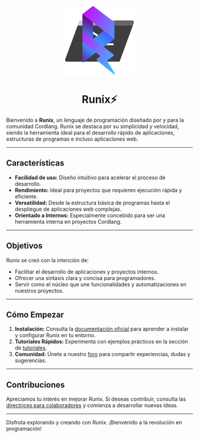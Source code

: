 <p align="center">
    <img src="./assets/Runix.svg" alt="icon" width="190" height="190" />
</p>

<h1 align="center">Runix⚡</h1>

Bienvenido a **Runix**, un lenguaje de programación diseñado por y para la comunidad Cordlang. Runix se destaca por su simplicidad y velocidad, siendo la herramienta ideal para el desarrollo rápido de aplicaciones, estructuras de programas e incluso aplicaciones web.

---

## Características

- **Facilidad de uso:** Diseño intuitivo para acelerar el proceso de desarrollo.
- **Rendimiento:** Ideal para proyectos que requieren ejecución rápida y eficiente.
- **Versatilidad:** Desde la estructura básica de programas hasta el despliegue de aplicaciones web complejas.
- **Orientado a Internos:** Especialmente concebido para ser una herramienta interna en proyectos Cordlang.

---

## Objetivos

Runix se creó con la intención de:

- Facilitar el desarrollo de aplicaciones y proyectos internos.
- Ofrecer una sintaxis clara y concisa para programadores.
- Servir como el núcleo que une funcionalidades y automatizaciones en nuestros proyectos.

---

## Cómo Empezar

1. **Instalación:** Consulta la [documentación oficial](#) para aprender a instalar y configurar Runix en tu entorno.
2. **Tutoriales Rápidos:** Experimenta con ejemplos prácticos en la sección de [tutoriales](#).
3. **Comunidad:** Únete a nuestro [foro](#) para compartir experiencias, dudas y sugerencias.

---

## Contribuciones

Apreciamos tu interés en mejorar Runix. Si deseas contribuir, consulta las [directrices para colaboradores](#) y comienza a desarrollar nuevas ideas.

---

Disfruta explorando y creando con Runix. ¡Bienvenido a la revolución en programación!

